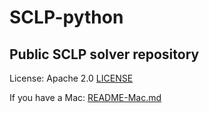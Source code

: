 # SCLP-python

## Public SCLP solver repository

License: Apache 2.0 [LICENSE](LICENSE)

If you have a Mac: [README-Mac.md](README-Mac.md)
